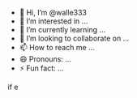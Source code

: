 - 👋 Hi, I’m @walle333
- 👀 I’m interested in ...
- 🌱 I’m currently learning ...
- 💞️ I’m looking to collaborate on ...
- 📫 How to reach me ...
- 😄 Pronouns: ...
- ⚡ Fun fact: ...

<!---
walle333/walle333 is a ✨ special ✨ repository because its `README.md` (this file) appears on your GitHub profile.
You can click the Preview link to take a look at your changes.
--->


















if e

